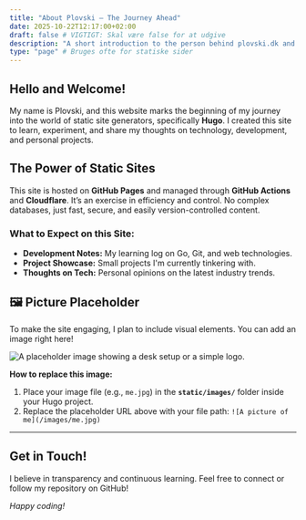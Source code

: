 ```yaml
---
title: "About Plovski – The Journey Ahead"
date: 2025-10-22T12:17:00+02:00
draft: false # VIGTIGT: Skal være false for at udgive
description: "A short introduction to the person behind plovski.dk and the ambition for this new Hugo site."
type: "page" # Bruges ofte for statiske sider
---
```


## Hello and Welcome!

My name is Plovski, and this website marks the beginning of my journey into the world of static site generators, specifically **Hugo**. I created this site to learn, experiment, and share my thoughts on technology, development, and personal projects.

## The Power of Static Sites

This site is hosted on **GitHub Pages** and managed through **GitHub Actions** and **Cloudflare**. It’s an exercise in efficiency and control. No complex databases, just fast, secure, and easily version-controlled content.

### What to Expect on this Site:

* **Development Notes:** My learning log on Go, Git, and web technologies.
* **Project Showcase:** Small projects I'm currently tinkering with.
* **Thoughts on Tech:** Personal opinions on the latest industry trends.

## 🖼️ Picture Placeholder

To make the site engaging, I plan to include visual elements. You can add an image right here!

![A placeholder image showing a desk setup or a simple logo.](https://via.placeholder.com/800x400/0000FF/FFFFFF?text=Plovski+Web+Dev)

**How to replace this image:**

1.  Place your image file (e.g., `me.jpg`) in the **`static/images/`** folder inside your Hugo project.
2.  Replace the placeholder URL above with your file path: `![A picture of me](/images/me.jpg)`

---

## Get in Touch!

I believe in transparency and continuous learning. Feel free to connect or follow my repository on GitHub!

*Happy coding!*
